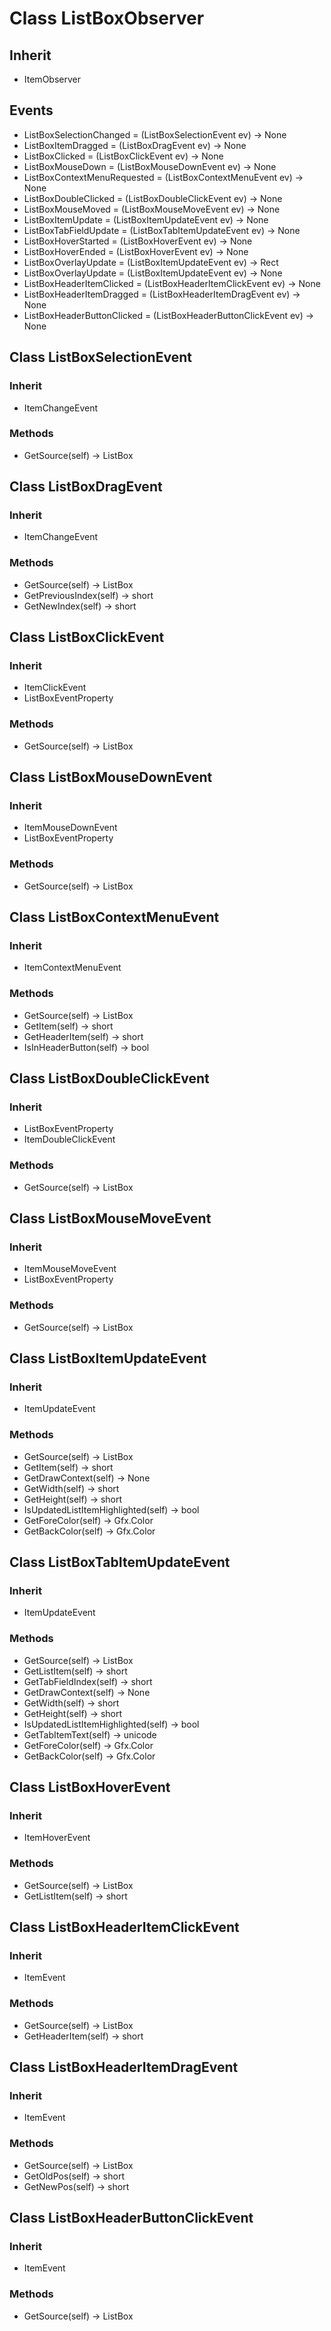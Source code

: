 # Class ListBoxObserver

## Inherit

* ItemObserver

## Events

* ListBoxSelectionChanged = (ListBoxSelectionEvent ev) -> None
* ListBoxItemDragged = (ListBoxDragEvent ev) -> None
* ListBoxClicked = (ListBoxClickEvent ev) -> None
* ListBoxMouseDown = (ListBoxMouseDownEvent ev) -> None
* ListBoxContextMenuRequested = (ListBoxContextMenuEvent ev) -> None
* ListBoxDoubleClicked = (ListBoxDoubleClickEvent ev) -> None
* ListBoxMouseMoved = (ListBoxMouseMoveEvent ev) -> None
* ListBoxItemUpdate = (ListBoxItemUpdateEvent ev) -> None
* ListBoxTabFieldUpdate = (ListBoxTabItemUpdateEvent ev) -> None
* ListBoxHoverStarted = (ListBoxHoverEvent ev) -> None
* ListBoxHoverEnded = (ListBoxHoverEvent ev) -> None
* ListBoxOverlayUpdate = (ListBoxItemUpdateEvent ev) -> Rect
* ListBoxOverlayUpdate = (ListBoxItemUpdateEvent ev) -> None
* ListBoxHeaderItemClicked = (ListBoxHeaderItemClickEvent ev) -> None
* ListBoxHeaderItemDragged = (ListBoxHeaderItemDragEvent ev) -> None
* ListBoxHeaderButtonClicked = (ListBoxHeaderButtonClickEvent ev) -> None

## Class ListBoxSelectionEvent

### Inherit

* ItemChangeEvent

### Methods

* GetSource(self) -> ListBox

## Class ListBoxDragEvent

### Inherit

* ItemChangeEvent

### Methods

* GetSource(self) -> ListBox
* GetPreviousIndex(self) -> short
* GetNewIndex(self) -> short

## Class ListBoxClickEvent

### Inherit

* ItemClickEvent
* ListBoxEventProperty

### Methods

* GetSource(self) -> ListBox

## Class ListBoxMouseDownEvent

### Inherit

* ItemMouseDownEvent
* ListBoxEventProperty

### Methods

* GetSource(self) -> ListBox

## Class ListBoxContextMenuEvent

### Inherit

* ItemContextMenuEvent

### Methods

* GetSource(self) -> ListBox
* GetItem(self) -> short
* GetHeaderItem(self) -> short
* IsInHeaderButton(self) -> bool

## Class ListBoxDoubleClickEvent

### Inherit

* ListBoxEventProperty
* ItemDoubleClickEvent

### Methods

* GetSource(self) -> ListBox

## Class ListBoxMouseMoveEvent

### Inherit

* ItemMouseMoveEvent
* ListBoxEventProperty

### Methods

* GetSource(self) -> ListBox

## Class ListBoxItemUpdateEvent

### Inherit

* ItemUpdateEvent

### Methods

* GetSource(self) -> ListBox
* GetItem(self) -> short
* GetDrawContext(self) -> None
* GetWidth(self) -> short
* GetHeight(self) -> short
* IsUpdatedListItemHighlighted(self) -> bool
* GetForeColor(self) -> Gfx.Color
* GetBackColor(self) -> Gfx.Color


## Class ListBoxTabItemUpdateEvent

### Inherit

* ItemUpdateEvent

### Methods

* GetSource(self) -> ListBox
* GetListItem(self) -> short
* GetTabFieldIndex(self) -> short
* GetDrawContext(self) -> None
* GetWidth(self) -> short
* GetHeight(self) -> short
* IsUpdatedListItemHighlighted(self) -> bool
* GetTabItemText(self) -> unicode
* GetForeColor(self) -> Gfx.Color
* GetBackColor(self) -> Gfx.Color

## Class ListBoxHoverEvent

### Inherit

* ItemHoverEvent

### Methods

* GetSource(self) -> ListBox
* GetListItem(self) -> short

## Class ListBoxHeaderItemClickEvent

### Inherit

* ItemEvent

### Methods

* GetSource(self) -> ListBox
* GetHeaderItem(self) -> short

## Class ListBoxHeaderItemDragEvent

### Inherit

* ItemEvent

### Methods

* GetSource(self) -> ListBox
* GetOldPos(self) -> short
* GetNewPos(self) -> short

## Class ListBoxHeaderButtonClickEvent

### Inherit

* ItemEvent

### Methods

* GetSource(self) -> ListBox
